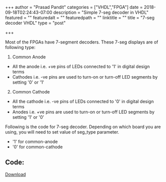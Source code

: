 +++
author = "Prasad Pandit"
categories = ["VHDL","FPGA"]
date = 2018-09-18T02:24:43-07:00
description = "Simple 7-seg decoder in VHDL"
featured = ""
featuredalt = ""
featuredpath = ""
linktitle = ""
title = "7-seg decoder VHDL"
type = "post"

+++

Most of the FPGAs have 7-segment decoders. These 7-seg displays are of following type:

1. Common Anode
  * All the anode i.e. +ve pins of LEDs connected to '1' in digital design terms
  * Cathodes i.e. -ve pins are used to turn-on or turn-off LED segments by setting '0' or '1'
2. Common Cathode
  * All the cathode i.e. -ve pins of LEDs connected to '0' in digital design terms
  * Anodes i.e. +ve pins are used to turn-on or turn-off LED segments by setting '1' or '0'

Following is the code for 7-seg decoder. Depending on which board you are using, you will need to set value of seg_type parameter.

* '1' for common-anode
* '0' for common-cathode

## Code:
<a class="github-button" href="https://github.com/vhdlcodes/seg7_decoder_vhdl/archive/master.zip" data-icon="octicon-cloud-download" data-size="large" aria-label="Download From GitHub" align="right">Download</a>
<script src="https://gist.github.com/prasadp4009/4a0d58cafa3739eb6f81e164188a05f4.js"></script>
<!-- Place this tag in your head or just before your close body tag. -->
<script async defer src="https://buttons.github.io/buttons.js"></script>
